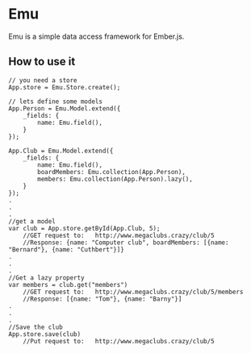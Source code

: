 Emu
===

Emu is a simple data access framework for Ember.js.

How to use it
-------------

	// you need a store
	App.store = Emu.Store.create();

	// lets define some models
	App.Person = Emu.Model.extend({
		_fields: {
			name: Emu.field(),
		}	
	});

	App.Club = Emu.Model.extend({
		_fields: {
			name: Emu.field(),
			boardMembers: Emu.collection(App.Person),
			members: Emu.collection(App.Person).lazy(),			
		}	
	});
	.
	.
	.
	//get a model
	var club = App.store.getById(App.Club, 5);  
		//GET request to: 	http://www.megaclubs.crazy/club/5
		//Response: {name: "Computer club", boardMembers: [{name: "Bernard"}, {name: "Cuthbert"}]}
	.
	.
	.
	//Get a lazy property
	var members = club.get("members") 
		//GET request to:	http://www.megaclubs.crazy/club/5/members
		//Response: [{name: "Tom"}, {name: "Barny"}]
	.
	.
	.
	//Save the club
	App.store.save(club)
		//Put request to:	http://www.megaclubs.crazy/club/5
